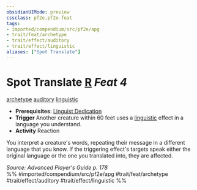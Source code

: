 ```yaml
---
obsidianUIMode: preview
cssclass: pf2e,pf2e-feat
tags:
- imported/compendium/src/pf2e/apg
- trait/feat/archetype
- trait/effect/auditory
- trait/effect/linguistic
aliases: ["Spot Translate"]
---
```

# Spot Translate  [R](chapter-9-playing-the-game.md#Actions "Reaction") *Feat 4*  
[archetype](archetype.md)  [auditory](auditory.md)  [linguistic](linguistic.md)  

- **Prerequisites**: [Linguist Dedication](linguist-dedication-apg.md)
- **Trigger** Another creature within 60 feet uses a [linguistic](linguistic.md) effect in a language you understand.
- **Activity** Reaction

You interpret a creature's words, repeating their message in a different language that you know. If the triggering effect's targets speak either the original language or the one you translated into, they are affected.

*Source: Advanced Player's Guide p. 178*  
%% #imported/compendium/src/pf2e/apg #trait/feat/archetype #trait/effect/auditory #trait/effect/linguistic %%